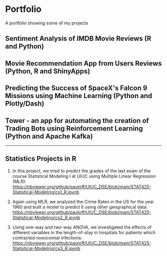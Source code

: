 # Portfolio
A portfolio showing some of my projects

## Sentiment Analysis of IMDB Movie Reviews (R and Python)

## Movie Recommendation App from Users Reviews (Python, R and ShinyApps)

## Predicting the Success of SpaceX's Falcon 9 Missions using Machine Learning (Python and Plotly/Dash)

## Tower - an app for automating the creation of Trading Bots using Reinforcement Learning (Python and Apache Kafka)

---

## Statistics Projects in R

1. In this project, we tried to predict the grades of the last exam of the course Statistical Modeling I at UIUC using Multiple Linear Regression (MLR):
https://nbviewer.org/github/paoloff/UIUC_DSE/blob/main/STAT425-Statistical-Modeling/cs1_R.ipynb

2. Again using MLR, we analyzed the Crime Rates in the US for the year 1960 and built a model to predict it using other geographical data:
https://nbviewer.org/github/paoloff/UIUC_DSE/blob/main/STAT425-Statistical-Modeling/cs2_R.ipynb

3. Using one-way and two-way ANOVA, we investigated the effects of different variables in the length-of-stay in hospitals for patients which contracted nosocomial infections:
https://nbviewer.org/github/paoloff/UIUC_DSE/blob/main/STAT425-Statistical-Modeling/cs3_R.ipynb
